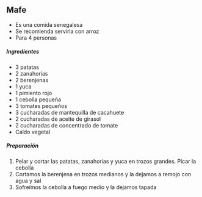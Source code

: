 ## Mafe

* Es una comida senegalesa
* Se recomienda servirla con arroz
* Para 4 personas

##### Ingredientes
* 3 patatas
* 2 zanahorias
* 2 berenjenas
* 1 yuca
* 1 pimiento rojo
* 1 cebolla pequeña
* 3 tomates pequeños
* 3 cucharadas de mantequilla de cacahuete
* 2 cucharadas de aceite de girasol
* 2 cucharadas de concentrado de tomate
* Caldo vegetal

##### Preparación

1. Pelar y cortar las patatas, zanahorias y yuca en trozos grandes. Picar la cebolla
2. Cortamos la berenjena en trozos medianos y la dejamos a remojo con agua y sal
3. Sofreímos la cebolla a fuego medio y la dejamos tapada
